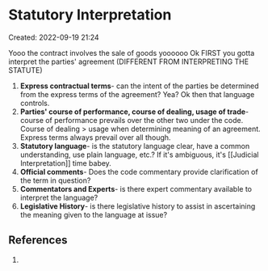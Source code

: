 # Statutory Interpretation
Created: 2022-09-19 21:24

Yooo the contract involves the sale of goods yoooooo
Ok FIRST you gotta interpret the parties' agreement (DIFFERENT FROM INTERPRETING THE STATUTE)

1. **Express contractual terms**- can the intent of the parties be determined from the express terms of the agreement? Yea? Ok then that language controls. 
2. **Parties' course of performance, course of dealing, usage of trade**- course of performance prevails over the other two under the code. Course of dealing > usage when determining meaning of an agreement. Express terms always prevail over all though.
3. **Statutory language**- is the statutory language clear, have a common understanding, use plain language, etc.? If it's ambiguous, it's [[Judicial Interpretation]] time babey.
4. **Official comments**- Does the code commentary provide clarification of the term in question?
5. **Commentators and Experts**- is there expert commentary available to interpret the language?
6. **Legislative History**- is there legislative history to assist in ascertaining the meaning given to the language at issue? 


## References

1. 